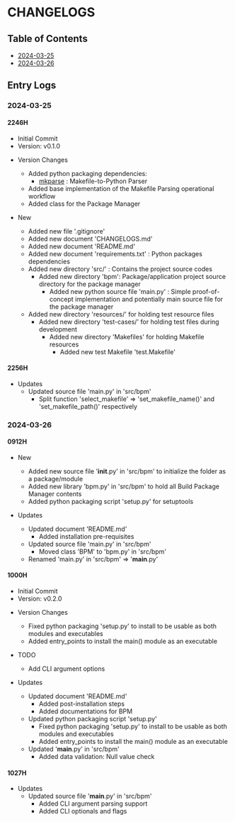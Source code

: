 # CHANGELOGS

## Table of Contents
+ [2024-03-25](#2024-03-25)
+ [2024-03-26](#2024-03-26)

## Entry Logs
### 2024-03-25
#### 2246H
+ Initial Commit
+ Version: v0.1.0

- Version Changes
    - Added python packaging dependencies:
        + [mkparse](https://github.com/Thanatisia/makefile-parser-python) : Makefile-to-Python Parser
    + Added base implementation of the Makefile Parsing operational workflow
    + Added class for the Package Manager

- New
    + Added new file '.gitignore'
    + Added new document 'CHANGELOGS.md'
    + Added new document 'README.md'
    + Added new document 'requirements.txt' : Python packages dependencies
    - Added new directory 'src/' : Contains the project source codes
        - Added new directory 'bpm': Package/application project source directory for the package manager
            + Added new python source file 'main.py' : Simple proof-of-concept implementation and potentially main source file for the package manager
    - Added new directory 'resources/' for holding test resource files
        - Added new directory 'test-cases/' for holding test files during development
            - Added new directory 'Makefiles' for holding Makefile resources
                + Added new test Makefile 'test.Makefile'

#### 2256H
- Updates
    - Updated source file 'main.py' in 'src/bpm'
        + Split function 'select_makefile' => 'set_makefile_name()' and 'set_makefile_path()' respectively

### 2024-03-26
#### 0912H
- New
    + Added new source file '__init__.py' in 'src/bpm' to initialize the folder as a package/module
    + Added new library 'bpm.py' in 'src/bpm' to hold all Build Package Manager contents
    + Added python packaging script 'setup.py' for setuptools

- Updates
    - Updated document 'README.md'
        + Added installation pre-requisites
    - Updated source file 'main.py' in 'src/bpm'
        + Moved class 'BPM' to 'bpm.py' in 'src/bpm'
    + Renamed 'main.py' in 'src/bpm' => '__main__.py'

#### 1000H
+ Initial Commit
+ Version: v0.2.0

- Version Changes
    + Fixed python packaging 'setup.py' to install to be usable as both modules and executables
    + Added entry_points to install the main() module as an executable

- TODO
    + Add CLI argument options

- Updates
    - Updated document 'README.md'
        + Added post-installation steps
        + Added documentations for BPM
    - Updated python packaging script 'setup.py'
        + Fixed python packaging 'setup.py' to install to be usable as both modules and executables
        + Added entry_points to install the main() module as an executable
    - Updated '__main__.py' in 'src/bpm'
        + Added data validation: Null value check

#### 1027H
- Updates
    - Updated source file '__main__.py' in 'src/bpm'
        + Added CLI argument parsing support
        + Added CLI optionals and flags

